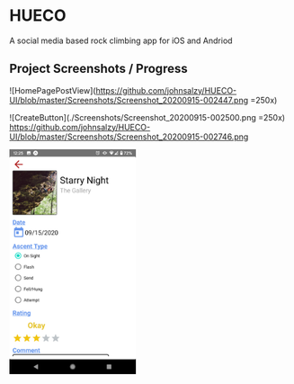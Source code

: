 # HUECO
 A social media based rock climbing app for iOS and Andriod
 
 
## Project Screenshots / Progress
![HomePagePostView](https://github.com/johnsalzy/HUECO-UI/blob/master/Screenshots/Screenshot_20200915-002447.png =250x)

![CreateButton](./Screenshots/Screenshot_20200915-002500.png =250x)
https://github.com/johnsalzy/HUECO-UI/blob/master/Screenshots/Screenshot_20200915-002746.png

<img src="https://github.com/johnsalzy/HUECO-UI/blob/master/Screenshots/Screenshot_20200915-002530.png" alt ="TickRouteView" height="400" />
